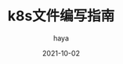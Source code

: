 ---
author: haya
title: k8s文件编写指南
date: 2021-10-02
article: true
timeline: true
category: 其它
tag:
- k8s
---